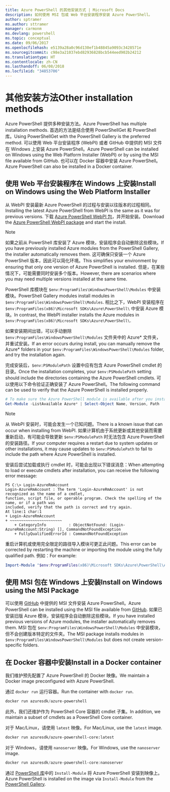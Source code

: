 ```yaml
---
title: Azure PowerShell 的其他安装方式 | Microsoft Docs
description: 如何使用 MSI 包或 Web 平台安装程序安装 Azure PowerShell。
author: sptramer
ms.author: sttramer
manager: carmonm
ms.devlang: powershell
ms.topic: conceptual
ms.date: 09/06/2017
ms.openlocfilehash: e5139a28a0c96d130ef1b48845a9093c3428571e
ms.sourcegitcommit: c98e3a21037ebd82936828bcb544eed902b24212
ms.translationtype: HT
ms.contentlocale: zh-CN
ms.lasthandoff: 06/08/2018
ms.locfileid: "34853706"
---
```

# <a name="other-installation-methods"></a><span data-ttu-id="5206d-103">其他安装方法</span><span class="sxs-lookup"><span data-stu-id="5206d-103">Other installation methods</span></span>

<span data-ttu-id="5206d-104">Azure PowerShell 提供多种安装方法。</span><span class="sxs-lookup"><span data-stu-id="5206d-104">Azure PowerShell has multiple installation methods.</span></span> <span data-ttu-id="5206d-105">首选的方法是结合使用 PowerShellGet 和 PowerShell 库。</span><span class="sxs-lookup"><span data-stu-id="5206d-105">Using PowerShellGet with the PowerShell Gallery is the preferred method.</span></span> <span data-ttu-id="5206d-106">可以使用 Web 平台安装程序 (WebPI) 或者 GitHub 中提供的 MSI 文件在 Windows 上安装 Azure PowerShell。</span><span class="sxs-lookup"><span data-stu-id="5206d-106">Azure PowerShell can be installed on Windows using the Web Platform Installer (WebPI) or by using the MSI file available from GitHub.</span></span> <span data-ttu-id="5206d-107">也可以在 Docker 容器中安装 Azure PowerShell。</span><span class="sxs-lookup"><span data-stu-id="5206d-107">Azure PowerShell can also be installed in a Docker container.</span></span>

## <a name="install-on-windows-using-the-web-platform-installer"></a><span data-ttu-id="5206d-108">使用 Web 平台安装程序在 Windows 上安装</span><span class="sxs-lookup"><span data-stu-id="5206d-108">Install on Windows using the Web Platform Installer</span></span>

<span data-ttu-id="5206d-109">从 WebPI 安装最新 Azure PowerShell 的过程与安装以往版本的过程相同。</span><span class="sxs-lookup"><span data-stu-id="5206d-109">Installing the latest Azure PowerShell from WebPI is the same as it was for previous versions.</span></span>
<span data-ttu-id="5206d-110">下载 [Azure PowerShell WebPI 包](http://aka.ms/webpi-azps)，并开始安装。</span><span class="sxs-lookup"><span data-stu-id="5206d-110">Download the [Azure PowerShell WebPI package](http://aka.ms/webpi-azps) and start the install.</span></span>

> [!NOTE]
> <span data-ttu-id="5206d-111">如果之前从 PowerShell 库安装了 Azure 模块，安装程序会自动删除这些模块。</span><span class="sxs-lookup"><span data-stu-id="5206d-111">If you have previously installed Azure modules from the PowerShell Gallery, the installer automatically removes them.</span></span> <span data-ttu-id="5206d-112">这可确保只安装一个 Azure PowerShell 版本，因此可以简化环境。</span><span class="sxs-lookup"><span data-stu-id="5206d-112">This simplifies your environment by ensuring that only one version of Azure PowerShell is installed.</span></span> <span data-ttu-id="5206d-113">但是，在某些情况下，可能需要同时安装多个版本。</span><span class="sxs-lookup"><span data-stu-id="5206d-113">However, there are scenarios where you may need multiple versions installed at the same time.</span></span>
>
> <span data-ttu-id="5206d-114">PowerShell 库模块在 `$env:ProgramFiles\WindowsPowerShell\Modules` 中安装模块。</span><span class="sxs-lookup"><span data-stu-id="5206d-114">PowerShell Gallery modules install modules in `$env:ProgramFiles\WindowsPowerShell\Modules`.</span></span> <span data-ttu-id="5206d-115">相比之下，WebPI 安装程序在 `$env:ProgramFiles(x86)\Microsoft SDKs\Azure\PowerShell\` 中安装 Azure 模块。</span><span class="sxs-lookup"><span data-stu-id="5206d-115">In contrast, the WebPI installer installs the Azure modules in `$env:ProgramFiles(x86)\Microsoft SDKs\Azure\PowerShell\`.</span></span>
>
> <span data-ttu-id="5206d-116">如果安装期间出错，可以手动删除 `$env:ProgramFiles\WindowsPowerShell\Modules` 文件夹中的 Azure\* 文件夹，并重试安装。</span><span class="sxs-lookup"><span data-stu-id="5206d-116">If an error occurs during install, you can manually remove the Azure\* folders in your `$env:ProgramFiles\WindowsPowerShell\Modules` folder, and try the installation again.</span></span>

<span data-ttu-id="5206d-117">完成安装后，`$env:PSModulePath` 设置中应有包含 Azure PowerShell cmdlet 的目录。</span><span class="sxs-lookup"><span data-stu-id="5206d-117">Once the installation completes, your `$env:PSModulePath` setting should include the directories containing the Azure PowerShell cmdlets.</span></span> <span data-ttu-id="5206d-118">可以使用以下命令验证正确安装了 Azure PowerShell。</span><span class="sxs-lookup"><span data-stu-id="5206d-118">The following command can be used to verify that the Azure PowerShell is installed properly.</span></span>

```powershell
# To make sure the Azure PowerShell module is available after you install
Get-Module -ListAvailable Azure* | Select-Object Name, Version, Path
```

> [!NOTE]
> <span data-ttu-id="5206d-119">从 WebPI 安装时，可能会发生一个已知问题。</span><span class="sxs-lookup"><span data-stu-id="5206d-119">There is a known issue that can occur when installing from WebPI.</span></span> <span data-ttu-id="5206d-120">如果计算机由于系统更新或其他安装而需要重新启动，有可能会导致更新 `$env:PSModulePath` 时无法包含 Azure PowerShell 的安装路径。</span><span class="sxs-lookup"><span data-stu-id="5206d-120">If your computer requires a restart due to system updates or other installations, it may cause updates to `$env:PSModulePath` to fail to include the path where Azure PowerShell is installed.</span></span>

<span data-ttu-id="5206d-121">安装后尝试加载或执行 cmdlet 时，可能会出现以下错误消息：</span><span class="sxs-lookup"><span data-stu-id="5206d-121">When attempting to load or execute cmdlets after installation, you can receive the following error message:</span></span>

```
PS C:\> Login-AzureRmAccount
Login-AzureRmAccount : The term 'Login-AzureRmAccount' is not recognized as the name of a cmdlet,
function, script file, or operable program. Check the spelling of the name, or if a path was
included, verify that the path is correct and try again.
At line:1 char:1
+ Login-AzureRmAccount
+ ~~~~~~~~~~~~~~~~~~~~~~~
    + CategoryInfo          : ObjectNotFound: (Login-AzureRmAccount:String) [], CommandNotFoundException
    + FullyQualifiedErrorId : CommandNotFoundException
```

<span data-ttu-id="5206d-122">重启计算机或使用完全限定的路径导入模块可更正此问题。</span><span class="sxs-lookup"><span data-stu-id="5206d-122">This error can be corrected by restarting the machine or importing the module using the fully qualified path.</span></span> <span data-ttu-id="5206d-123">例如：</span><span class="sxs-lookup"><span data-stu-id="5206d-123">For example:</span></span>

```powershell
Import-Module "$env:ProgramFiles(x86)\Microsoft SDKs\Azure\PowerShell\AzureRM.psd1"
```

## <a name="install-on-windows-using-the-msi-package"></a><span data-ttu-id="5206d-124">使用 MSI 包在 Windows 上安装</span><span class="sxs-lookup"><span data-stu-id="5206d-124">Install on Windows using the MSI Package</span></span>

<span data-ttu-id="5206d-125">可以使用 [GitHub](https://github.com/Azure/azure-powershell/releases/latest) 中提供的 MSI 文件安装 Azure PowerShell。</span><span class="sxs-lookup"><span data-stu-id="5206d-125">Azure PowerShell can be installed using the MSI file available from [GitHub](https://github.com/Azure/azure-powershell/releases/latest).</span></span> <span data-ttu-id="5206d-126">如果已安装旧版 Azure 模块，安装程序会自动删除这些模块。</span><span class="sxs-lookup"><span data-stu-id="5206d-126">If you have installed previous versions of Azure modules, the installer automatically removes them.</span></span> <span data-ttu-id="5206d-127">MSI 包在 `$env:ProgramFiles\WindowsPowerShell\Modules` 中安装模块，但不会创建版本特定的文件夹。</span><span class="sxs-lookup"><span data-stu-id="5206d-127">The MSI package installs modules in `$env:ProgramFiles\WindowsPowerShell\Modules` but does not create version-specific folders.</span></span>

## <a name="install-in-a-docker-container"></a><span data-ttu-id="5206d-128">在 Docker 容器中安装</span><span class="sxs-lookup"><span data-stu-id="5206d-128">Install in a Docker container</span></span>

<span data-ttu-id="5206d-129">我们维护预先配置了 Azure PowerShell 的 Docker 映像。</span><span class="sxs-lookup"><span data-stu-id="5206d-129">We maintain a Docker image preconfigured with Azure PowerShell.</span></span>

<span data-ttu-id="5206d-130">通过 `docker run` 运行容器。</span><span class="sxs-lookup"><span data-stu-id="5206d-130">Run the container with `docker run`.</span></span>

```powershell
docker run azuresdk/azure-powershell
```

<span data-ttu-id="5206d-131">此外，我们还维护作为 PowerShell Core 容器的 cmdlet 子集。</span><span class="sxs-lookup"><span data-stu-id="5206d-131">In addition, we maintain a subset of cmdlets as a PowerShell Core container.</span></span>

<span data-ttu-id="5206d-132">对于 Mac/Linux，请使用 `latest` 映像。</span><span class="sxs-lookup"><span data-stu-id="5206d-132">For Mac/Linux, use the `latest` image.</span></span>

```bash
docker run azuresdk/azure-powershell-core:latest
```

<span data-ttu-id="5206d-133">对于 Windows，请使用 `nanoserver` 映像。</span><span class="sxs-lookup"><span data-stu-id="5206d-133">For Windows, use the `nanoserver` image.</span></span>

```powershell
docker run azuresdk/azure-powershell-core:nanoserver
```

<span data-ttu-id="5206d-134">通过 [PowerShell 库](https://www.powershellgallery.com/)中的 `Install-Module` 将 Azure PowerShell 安装到映像上。</span><span class="sxs-lookup"><span data-stu-id="5206d-134">Azure PowerShell is installed on the image via `Install-Module` from the [PowerShell Gallery](https://www.powershellgallery.com/).</span></span>